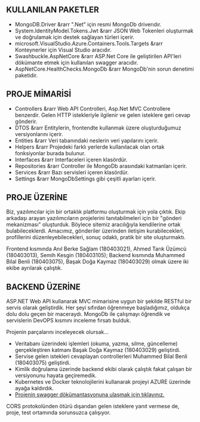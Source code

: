  ## KULLANILAN PAKETLER
- MongoDB.Driver  &rarr  ".Net" için resmi MongoDb driverıdır.
- System.IdentityModel.Tokens.Jwt  &rarr  JSON Web Tokenleri oluşturmak ve doğrulamak için destek sağlayan türleri içerir.
- microsoft.VisualStudio.Azure.Containers.Tools.Targets  &rarr  Konteynerler için Visual Studio aracıdır.
- Swashbuckle.AspNetCore  &rarr  ASP.Net Core ile geliştirilen API'leri dökümante etmek için kullanılan swagger aracıdır.
- AspNetCore.HealthChecks.MongoDb  &rarr  MongoDb'nin sorun denetimi paketidir.

 ## PROJE MİMARİSİ
- Controllers  &rarr  Web API Controlleri, Asp.Net MVC Controllere benzerdir. Gelen HTTP istekleriyle ilgilenir ve gelen isteklere geri cevap gönderir.
- DTOS  &rarr  Entitylerin, frontendte kullanmak üzere oluşturduğumuz versiyonlarını içerir.
- Entities  &rarr Veri tabanındaki neslerin veri yapılarını içerir.
- Helpers  &rarr  Projedeki farklı yerlerde kullanılacak olan ortak fonksiyonlar burada bulunur.
- Interfaces  &rarr  Interfaceleri içeren klasördür.
- Repositories  &rarr  Controller ile MongoDb arasındaki katmanları içerir.
- Services  &rarr  Bazı servisleri içeren klasördür.
- Settings  &rarr  MongoDbSettings gibi çeşitli ayarları içerir.

 ## PROJE ÜZERİNE
 Biz, yazılımcılar için bir ortaklık platformu oluşturmak için yola çıktık. Ekip arkadaşı arayan yazılımcıların projelerini tanıtabilmeleri için bir "gönderi mekanizması" oluşturduk. Böylece sitemiz aracılığıyla kendilerine ortak bulabileceklerdi. Amacımız, gönderiler üzerinden iletişim kurabilecekleri, profillerini düzenleyebilecekleri, sonuç odaklı, pratik bir site oluşturmaktı. 
 
 Frontend kısmında Anıl Berke Sağlam (180403021), Ahmed Tarık Üzümcü (180403013), Semih Kesgin (180403105); Backend kısmında Muhammed Bilal Benli (180403075), Başak Doğa Kaymaz (180403029) olmak üzere iki ekibe ayrılarak çalıştık.
 
 ## BACKEND ÜZERİNE
 ASP.NET Web API kullanarak MVC mimarisine uygun bir şekilde RESTful bir servis olarak geliştirdik. Her şeyi sıfırdan öğrenmeye başladığımız, oldukça dolu dolu geçen bir maceraydı. MongoDb ile çalışmayı öğrendik ve servislerin DevOPS kısmını inceleme fırsatı bulduk. 
 
   Projenin parçalarını inceleyecek olursak...
 - Veritabanı üzerindeki işlemleri (okuma, yazma, silme, güncelleme) gerçekleştiren katmanı Başak Doğa Kaymaz (180403029) geliştirdi.
 - Servise gelen istekleri cevaplayan controllerleri Muhammed Bilal Benli (180403075) geliştirdi.
 - Kimlik doğrulama üzerinde backend ekibi olarak çalıştık fakat çalışan bir versiyonunu hayata geçiremedik.
 - Kubernetes ve Docker teknolojilerini kullanarak projeyi AZURE üzerinde ayağa kaldırdık.
 - [Projenin swagger dökümantasyonuna ulaşmak için tıklayınız.](http://20.56.251.235/swagger/index.html)
 
 CORS protokolünden ötürü dışarıdan gelen isteklere yanıt vermese de, proje, test ortamında sorunsuzca çalışıyor.
